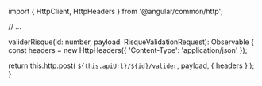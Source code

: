 import { HttpClient, HttpHeaders } from '@angular/common/http';

// ...

validerRisque(id: number, payload: RisqueValidationRequest): Observable<RisqueInstance> {
  const headers = new HttpHeaders({ 'Content-Type': 'application/json' });

  return this.http.post<RisqueInstance>(
    `${this.apiUrl}/${id}/valider`,
    payload,
    { headers }
  );
}
